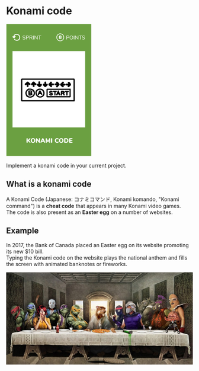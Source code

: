 # Konami code
![Konami code](images/konami-code.png)  

Implement a konami code in your current project.

## What is a konami code
A Konami Code (Japanese: コナミコマンド, Konami komando, "Konami command") is a **cheat code** that appears in many Konami video games.  
The code is also present as an **Easter egg** on a number of websites.

## Example
In 2017, the Bank of Canada placed an Easter egg on its website promoting its new $10 bill.  
Typing the Konami code on the website plays the national anthem and fills the screen with animated banknotes or fireworks.

![Konami code](images/konami1.jpg)  
